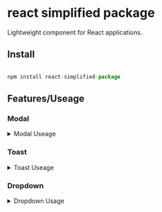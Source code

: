 # react simplified package

 Lightweight component for React applications.

 ## Install

```js

npm install react-simplified-package

```

## Features/Useage

### Modal


<details>
<summary>Modal Useage</summary>

> Animated Entry/Exit: Smooth fade-in and slide-up/down animations for a better user experience.
> 
> Outside Click Dismiss: Automatically closes when clicking outside the modal content.
> 
> Escape Key Support: Closes the modal when the ESC key is pressed.
> 
> Customizable Content: Easily embed any React elements as children.
> 
> API: Intuitive isOpen and onClose props.

To use the Modal component, import it and control its visibility using a state variable in your parent component.

```js

import React, { useState } from 'react';
// Assuming Modal is exported from your package's main entry point
// Adjust the import path if your package structure is different
import { Modal } from 'react-simplified-package'; 

function App() {
  const [isMyModalOpen, setIsMyModalOpen] = useState(false);

  return (
    <div>
      <h1>My Application</h1>
      <button onClick={() => setIsMyModalOpen(true)}>Open My Modal</button>

      <Modal 
        isOpen={isMyModalOpen} 
        onClose={() => setIsMyModalOpen(false)}
      >
        <h2>Welcome to the Modal!</h2>
        <p>This is some content inside your beautifully animated modal.</p>
        <button onClick={() => setIsMyModalOpen(false)}>Close Modal</button>
      </Modal>
    </div>
  );
}

export default App;

```

### Custom Styles

Customizing Appearance with CSS Classes
The Modal component is designed to be easily styled. It provides three className props that allow you to apply custom CSS classes (e.g., from Tailwind CSS or your own stylesheet) to specific parts of the modal.

When you provide a className, it will replace the default inline styles for that element, giving you full control over its appearance.

> Available Props:
> 
> containerClassName: Applies to the main backdrop div that covers the entire screen.
> 
> modalClassName: Applies to the modal's content div. This is where you can customize its background, padding, shadow, etc.
> 
> buttonClassName: Applies to the close button. This is useful for changing its color, size, or position.

Example: Customizing Modal with Tailwind CSS

In this example, we'll create a custom modal with a different background color, a new shadow, and a styled close button by passing Tailwind CSS classes.

```JavaScript

import React, { useState } from 'react';
import { Modal } from 'react-simplified-package';

function CustomModalExample() {
  const [isCustomModalOpen, setIsCustomModalOpen] = useState(false);

  return (
    <div>
      <h1>Application with Custom Modal</h1>
      <button onClick={() => setIsCustomModalOpen(true)}>Open Custom Modal</button>

      <Modal 
        isOpen={isCustomModalOpen} 
        onClose={() => setIsCustomModalOpen(false)}
        // ✅ Here, we're applying custom classes to each part of the modal.
        containerClassName="bg-blue-200/80" // Backdrop: semi-transparent blue
        modalClassName="bg-white rounded-2xl shadow-xl p-6 border-2 border-slate-400" // Modal content
        buttonClassName="absolute top-4 right-4 text-red-500 hover:text-red-700 font-bold text-2xl" // Close button
      >
        <h2>Custom Styled Modal</h2>
        <p>This modal has a blue backdrop, a yellow background, and a red close button, all styled with Tailwind CSS!</p>
      </Modal>
    </div>
  );
}

```

export default CustomModalExample;
Note: If a className prop is provided, the component will use your custom classes exclusively. If no className is provided, it will fall back to its default inline styles to maintain its base appearance.

### Multiple Modals

If you need to use multiple distinct modals, simply manage a separate isOpen state for each instance:

```js

import React, { useState } from 'react';
import { Modal } from 'react-simplified-package'; 

function DashboardPage() {
  const [isProfileModalOpen, setIsProfileModalOpen] = useState(false);
  const [isSettingsModalOpen, setIsSettingsModalOpen] = useState(false);

  return (
    <div>
      <h3>Dashboard</h3>
      <button onClick={() => setIsProfileModalOpen(true)}>Edit Profile</button>
      <button onClick={() => setIsSettingsModalOpen(true)}>App Settings</button>

      {/* Profile Modal */}
      <Modal 
        isOpen={isProfileModalOpen} 
        onClose={() => setIsProfileModalOpen(false)}
      >
        <h4>User Profile</h4>
        <p>Manage your personal details here.</p>
      </Modal>

      {/* Settings Modal */}
      <Modal 
        isOpen={isSettingsModalOpen} 
        onClose={() => setIsSettingsModalOpen(false)}
      >
        <h4>Application Settings</h4>
        <p>Configure your application preferences.</p>
      </Modal>
    </div>
  );
}

```
</details>



### Toast

<details>
<summary>Toast Useage</summary>
A non-blocking notification system for your React application.

### Features

Global State Management: Manages toasts from any component without prop drilling.

Animated Entry/Exit: Smoothly animates toasts as they appear and disappear.

Stacking and Scaling: Automatically stacks new toasts on top while scaling down older ones for a clean, layered look.

Customizable Content: Supports any React elements as toast content.

### Basic Usage

To use the toast system, you need to set up the ToastRender component at the root of your application, for example, in your App.tsx or _app.tsx. This component handles the rendering logic for all toasts.

First, ensure ToastRender is placed in a high-level component to enable toasts across your entire app.

```JavaScript

// App.tsx or Layout.tsx

import { ToastRender } from "./ToastRender";

function App() {
  return (
    <div>
      {/* Other application components */}
      <h1>My Application</h1>
      {/* ... */}
      <ToastRender />
    </div>
  );
}
```
Then, you can use the createToastInstance function to get a toast instance and show a toast from any component.

```JavaScript

// MyComponent.tsx

import React from "react";
import { createToast } from "./Toast";

// 1. Create a toast instance. You can create one instance and reuse it.
const toast = createToast("Hello, world!");

const MyComponent = () => {
  return (
    <button onClick={() => toast.run()}>
      Show Toast
    </button>
  );
};

export default MyComponent;
```

### Advanced Usage

You can customize the toast content and duration.

Customizing Content
You can pass a custom string or a full React element. The createToastInstance function also accepts a function that can take an optional string argument, making the toast content dynamic.

```JavaScript

import React from "react";
import { createToast } from "./Toast";

// With a simple string (most common)
const toastWithMessage = createToast("Action completed successfully!");

// With a full React component
const CustomContent = () => (
  <div style={{ padding: "10px", background: "lightgreen" }}>
    <strong>Success!</strong> Your data has been saved.
  </div>
);
const toastWithComponent = createToast(<CustomContent />);

// With a dynamic function
const toastWithDynamicContent = createToast((message: string) => (
  <p>{message}</p>
));

const AdvancedComponent = () => {
  return (
    <>
      <button onClick={() => toastWithMessage.run()}>
        Show Message Toast
      </button>
      <button onClick={() => toastWithComponent.run()}>
        Show Component Toast
      </button>
      <button onClick={() => toastWithDynamicContent.run("Data fetched!")}>
        Show Dynamic Toast
      </button>
    </>
  );
};
```

### Customizing Duration

You can specify a duration in milliseconds to control how long the toast remains on screen. You can set a default duration when creating the instance or override it at runtime. A duration of 0 will make the toast permanent until manually closed.

```JavaScript

import React from "react";
import { createToast } from "./Toast";

// Default duration of 5 seconds (5000ms)
const longToast = createToast("This toast lasts for 5 seconds.", {
  duration: 5000,
});

// Override the duration for a specific toast run
const shortToast = createToast("This is a short toast.");

const DurationComponent = () => {
  return (
    <>
      <button onClick={() => longToast.run()}>
        Show 5-Second Toast
      </button>
      <button
        onClick={() =>
          shortToast.run(undefined, { duration: 1500 })
        }
      >
        Show 1.5-Second Toast
      </button>
    </>
  );
};
```

</details>

### Dropdown

<details>
<summary>Dropdown Usage</summary>

`Dropdown` is a flexible and accessible dropdown component built using the Compound Component pattern. 
It handles the core logic and state management for you, allowing you to focus on building your UI.

### Key Features

Headless Logic: Automatically manages the dropdown's `isOpen` state and provides essential control functions like `toggle` and `close`.

Outside Click Dismiss: The dropdown automatically closes when a user clicks outside of it.

Accessibility Support: Handles important accessibility attributes like `aria-haspopup` and `aria-expanded` out of the box.

Full Customization: Offers full control over the styling using `className` and `style` props.

### Basic Usage

To use the dropdown, simply wrap your trigger and menu elements inside the main `Dropdown`.

```JavaScript

import React from 'react';
import { Dropdown } from 'react-simplified-package';

function MyDropdown() {
  return (
    <Dropdown>
      {/* 1. The Trigger component wraps the element that opens the dropdown */}
      <DropdownComponent.Trigger>
        <button className="px-4 py-2 bg-blue-500 text-white rounded-md">
          Options
        </button>
      </Dropdown.Trigger>

      {/* 2. The Menu component contains the content to be displayed */}
      <Dropdown.Menu>
        <div className="py-1">
          <a href="#" className="block px-4 py-2 text-sm text-gray-700 hover:bg-gray-100">
            My Account
          </a>
          <a href="#" className="block px-4 py-2 text-sm text-gray-700 hover:bg-gray-100">
            Settings
          </a>
          <a href="#" className="block px-4 py-2 text-sm text-gray-700 hover:bg-gray-100">
            Log out
          </a>
        </div>
      </Dropdown.Menu>
    </Dropdown>
  );
}
```
`Dropdown.Menu` Prop Details
The `Dropdown.Menu` provides two props for full control over its styling.

| Prop |	Type |	Description |
|---|----|---|
|`className`|	`string` |	Applies CSS classes to the menu container. If a `className` is provided, all default inline styles are ignored, giving you complete control over the component's appearance.|
|`style` |	`CSSProperties`|	Applies an inline style object to the menu container. This will only be applied if no `className` is provided, allowing you to override specific default styles while keeping others.|

Example: Customizing Styles

Using `className` for full control: Use this when you want to style the entire component with utility classes (e.g., from Tailwind CSS).

Using `style` for partial overrides: Use this when you want to maintain the default style but change only a few properties like `background` or `border`.

```JavaScript

// Using a className to define all styles
<Dropdown.Menu className="bg-white rounded-xl shadow-lg p-2 border-2 border-slate-300">
  {/* ... */}
</Dropdown.Menu>

// Using a style prop to override a specific property
<Dropdown.Menu style={{ backgroundColor: '#F0F4F8' }}>
  {/* ... */}
</Dropdown.Menu>
```
### Rendering Menu Items with Data
Because `Dropdown.Menu` accepts any JSX elements as children, you can easily use array methods like `.map()` to render dynamic menu items. 
This is ideal for menus populated from an API or based on user permissions.

Example: A data-driven dropdown menu

```JavaScript

import React from 'react';
import { Dropdown } from 'react-simplified-package';

const userActions = [
  { label: 'View Profile', handler: () => alert('Navigating to profile...') },
  { label: 'Change Settings', handler: () => alert('Navigating to settings...') },
  { label: 'Sign out', handler: () => alert('Signing out...') },
];

function UserDropdown() {
  return (
    <Dropdown>
      <Dropdown.Trigger>
        <button className="px-4 py-2 bg-purple-500 text-white rounded-md">
          User Menu
        </button>
      </Dropdown.Trigger>

      <Dropdown.Menu className="bg-white rounded-lg shadow-md p-2">
        {userActions.map((action, index) => (
          <button
            key={index}
            onClick={action.handler}
            className="block w-full text-left px-4 py-2 text-sm text-gray-800 hover:bg-gray-100 rounded-md"
          >
            {action.label}
          </button>
        ))}
      </Dropdown.Menu>
    </Dropdown>
  );
}
```
### Controlling State with a Hook
The `useDropdown` hook allows you to take full control of the dropdown's state from outside the component. 
This is useful for building more complex interactions or integrating with other UI elements.

```JavaScript

import { useDropdown, Dropdown } from 'react-simplified-package';

function AdvancedDropdown() {
  const { isOpen, toggle, open, close, dropdownRef } = useDropdown();

  return (
    <div style={{ position: 'relative', display: 'inline-block' }}>
      <p>Dropdown state: {isOpen ? 'Open' : 'Closed'}</p>
      <button onClick={open} className="mr-2 p-2 bg-green-500 text-white rounded">
        Force Open
      </button>
      <button onClick={close} className="p-2 bg-red-500 text-white rounded">
        Force Close
      </button>

      {/* ✅ Pass the ref from useDropdown to the parent div */}
      <div ref={dropdownRef}>
        <Dropdown.Trigger>
          <button>Options</button>
        </Dropdown.Trigger>
        
        {/* Conditionally render the menu based on the `isOpen` state from the hook */}
        {isOpen && (
          <Dropdown.Menu>
            <div>Menu controlled by the hook</div>
          </Dropdown.Menu>
        )}
      </div>
    </div>
  );
}
```
Note: When using the `useDropdown` hook, you are responsible for managing the `isOpen` state and conditionally rendering the menu. 
The parent `div` should be passed the `dropdownRef` from the hook for the outside click logic to work correctly.

</details>
